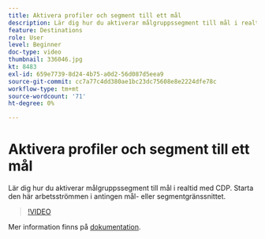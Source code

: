 ```yaml
---
title: Aktivera profiler och segment till ett mål
description: Lär dig hur du aktiverar målgruppssegment till mål i realtid med CDP.  Starta den här arbetsströmmen i antingen mål- eller segmentgränssnittet.
feature: Destinations
role: User
level: Beginner
doc-type: video
thumbnail: 336046.jpg
kt: 8483
exl-id: 659e7739-8d24-4b75-a0d2-56d087d5eea9
source-git-commit: cc7a77c4dd380ae1bc23dc75608e8e2224dfe78c
workflow-type: tm+mt
source-wordcount: '71'
ht-degree: 0%

---
```


# Aktivera profiler och segment till ett mål

Lär dig hur du aktiverar målgruppssegment till mål i realtid med CDP.  Starta den här arbetsströmmen i antingen mål- eller segmentgränssnittet.

>[!VIDEO](https://video.tv.adobe.com/v/336046/?quality=12&learn=on)

Mer information finns på [dokumentation](https://experienceleague.adobe.com/docs/experience-platform/destinations/ui/activate/activation-overview.html).
